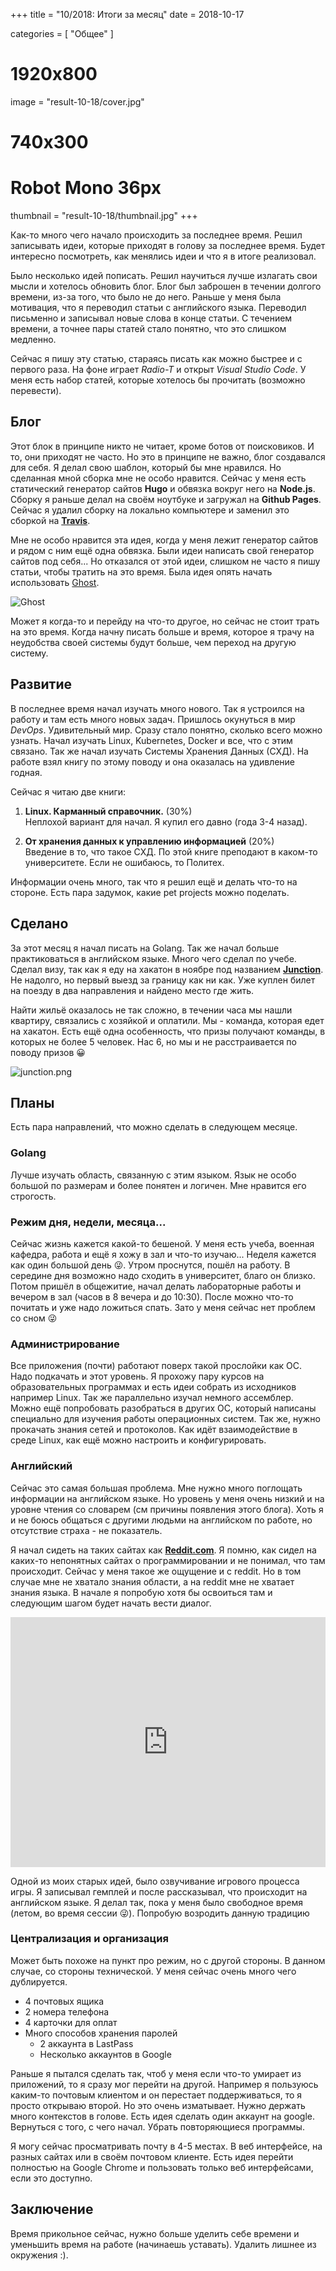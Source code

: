 +++
title = "10/2018: Итоги за месяц"
date = 2018-10-17

categories = [ "Общее" ]

# 1920x800
image = "result-10-18/cover.jpg"
# 740x300
# Robot Mono 36px
thumbnail = "result-10-18/thumbnail.jpg"
+++

Как-то много чего начало происходить за последнее время. Решил записывать идеи, которые приходят в голову за последнее время. Будет интересно посмотреть, как менялись идеи и что я в итоге реализовал. 
<!--more-->

Было несколько идей пописать. Решил научиться лучше излагать свои мысли и хотелось обновить блог. Блог был заброшен в течении долгого времени, из-за того, что было не до него. Раньше у меня была мотивация, что я переводил статьи с английского языка. Переводил письменно и записывал новые слова в конце статьи. С течением времени, а точнее пары статей стало понятно, что это слишком медленно.

Сейчас я пишу эту статью, стараясь писать как можно быстрее и с первого раза. На фоне играет _Radio-T_ и открыт _Visual Studio Code_. У меня есть набор статей, которые хотелось бы прочитать (возможно перевести).

## Блог

Этот блок в принципе никто не читает, кроме ботов от поисковиков. И то, они приходят не часто. Но это в принципе не важно, блог создавался для себя. Я делал свою шаблон, который бы мне нравился. Но сделанная мной сборка мне не особо нравится. Сейчас у меня есть статический генератор сайтов __Hugo__ и обвязка вокруг него на __Node.js__. Сборку я раньше делал на своём ноутбуке и загружал на __Github Pages__. Сейчас я удалил сборку на локально компьютере и заменил это сборкой на [__Travis__](https://github.com/Grishy/blog/blob/master/.travis.yml).

Мне не особо нравится эта идея, когда у меня лежит генератор сайтов и рядом с ним ещё одна обвязка. Были идеи написать свой генератор сайтов под себя... Но отказался от этой идеи, слишком не часто я пишу статьи, чтобы тратить на это время. Была идея опять начать использовать [Ghost](https://ghost.org/).

![Ghost](/image/result-10-18/ghost.png)

Может я когда-то и перейду на что-то другое, но сейчас не стоит трать на это время. Когда начну писать больше и время, которое я трачу на неудобства своей системы будут больше, чем  переход на другую систему.

## Развитие

В последнее время начал изучать много нового. Так я устроился на работу и там есть много новых задач. Пришлось окунуться в мир _DevOps_. Удивительный мир. Сразу стало понятно, сколько всего можно узнать. Начал изучать Linux, Kubernetes, Docker и все, что с этим связано. Так же начал изучать Системы Хранения Данных (СХД). На работе взял книгу по этому поводу и она оказалась на удивление годная. 

Сейчас я читаю две книги:

1. __Linux. Карманный справочник.__ (30%)   
    Неплохой вариант для начал. Я купил его давно (года 3-4 назад).
 
2. __От хранения данных к управлению информацией__ (20%)    
    Введение в то, что такое СХД. По этой книге преподают в каком-то университете. Если не ошибаюсь, то Политех.

Информации очень много, так что я решил ещё и делать что-то на стороне. Есть пара задумок, какие pet projects можно поделать. 

## Сделано

За этот месяц я начал писать на Golang. Так же начал больше практиковаться в английском языке. Много чего сделал по учебе. Сделал визу, так как я еду на хакатон в ноябре под названием [__Junction__](https://hackjunction.com/). Не надолго, но первый выезд за границу как ни как. Уже куплен билет на поезду в два направления и найдено место где жить.

Найти жильё оказалось не так сложно, в течении часа мы нашли квартиру, связались с хозяйкой и оплатили. Мы - команда, которая едет на хакатон. Есть ещё одна особенность, что призы получают команды, в которых не более 5 человек. Нас 6, но мы и не расстраивается по поводу призов 😀

![junction.png](/image/result-10-18/junction.png)

## Планы

Есть пара направлений, что можно сделать в следующем месяце.

### Golang
Лучше изучать область, связанную с этим языком. Язык не особо большой по размерам и более понятен и логичен. Мне нравится его строгость.

### Режим дня, недели, месяца...
Сейчас жизнь кажется какой-то бешеной. У меня есть учеба, военная кафедра, работа и ещё я хожу в зал и что-то изучаю...
Неделя кажется как один большой день 😜. Утром проснутся, пошёл на работу. В середине дня возможно надо сходить в университет, благо он близко. Потом пришёл в общежитие, начал делать лабораторные работы и вечером в зал (часов в 8 вечера и до 10:30). После можно что-то почитать и уже надо ложиться спать. Зато у меня сейчас нет проблем со сном 😜

### Администрирование
Все приложения (почти) работают поверх такой прослойки как ОС. Надо подкачать и этот уровень. Я прохожу пару курсов на образовательных программах и есть идеи собрать из исходников например Linux. Так же параллельно изучал немного ассемблер. Можно ещё попробовать разобраться в других ОС, который написаны специально для изучения работы операционных систем. Так же, нужно прокачать знания сетей и протоколов. Как идёт взаимодействие в среде Linux, как ещё можно настроить и конфигурировать.

### Английский
Сейчас это самая большая проблема. Мне нужно много поглощать информации на английском языке. Но уровень у меня очень низкий и на уровне чтения со словарем (см причины появления этого блога). Хоть я и не боюсь общаться с другими людьми на английском по работе, но отсутствие страха - не показатель. 

Я начал сидеть на таких сайтах как [__Reddit.com__](http://reddit.com). Я помню, как сидел на каких-то непонятных сайтах о программировании и не понимал, что там происходит. Сейчас у меня такое же ощущение и с reddit. Но в том случае мне не хватало знания области, а на reddit мне не хватает знания языка. В начале я попробую хотя бы освоиться там и следующим шагом будет начать вести диалог.

<iframe width="100%" height="400px" src="https://www.youtube.com/embed/tQ3nMkd9QYI" frameborder="0" allow="autoplay; encrypted-media" allowfullscreen></iframe>

Одной из моих старых идей, было озвучивание игрового процесса игры. Я записывал гемплей и после рассказывал, что происходит на английском языке. Я делал так, пока у меня было свободное время (летом, во время сессии 😜). Попробую возродить данную традицию

### Централизация и организация
Может быть похоже на пункт про режим, но с другой стороны. В данном случае, со стороны технической. У меня сейчас очень много чего дублируется.

 - 4 почтовых ящика
 - 2 номера телефона
 - 4 карточки для оплат
 - Много способов хранения паролей
    - 2 аккаунта в LastPass
    - Несколько аккаунтов в Google

Раньше я пытался сделать так, чтоб у меня если что-то умирает из приложений, то я сразу мог перейти на другой. Например я пользуюсь каким-то почтовым клиентом и он перестает поддерживаться, то я просто открываю второй. Но это очень изматывает. Нужно держать много контекстов в голове. Есть идея сделать один аккаунт на google. Вернуться с того, с чего начал. Убрать повторяющиеся программы.

Я могу сейчас просматривать почту в 4-5 местах. В веб интерфейсе, на разных сайтах или в своём почтовом клиенте. Есть идея перейти полностью на Google Chrome и пользовать только веб интерфейсами, если это доступно.

## Заключение
Время прикольное сейчас, нужно больше уделить себе времени и уменьшить время на работе (начинаешь уставать). Удалить лишнее из окружения :).
